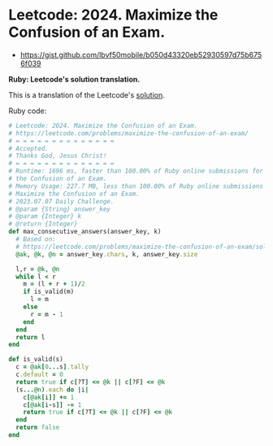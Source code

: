 # Leetcode: 2024. Maximize the Confusion of an Exam.

- https://gist.github.com/lbvf50mobile/b050d43320eb52930597d75b6756f039


**Ruby: Leetcode's solution translation.**

This is a translation of the Leetcode's [solution](https://leetcode.com/problems/maximize-the-confusion-of-an-exam/solution/).

Ruby code:
```Ruby
# Leetcode: 2024. Maximize the Confusion of an Exam.
# https://leetcode.com/problems/maximize-the-confusion-of-an-exam/
# = = = = = = = = = = = = = =
# Accepted.
# Thanks God, Jesus Christ!
# = = = = = = = = = = = = = =
# Runtime: 1696 ms, faster than 100.00% of Ruby online submissions for Maximize
# the Confusion of an Exam.
# Memory Usage: 227.7 MB, less than 100.00% of Ruby online submissions for
# Maximize the Confusion of an Exam.
# 2023.07.07 Daily Challenge.
# @param {String} answer_key
# @param {Integer} k
# @return {Integer}
def max_consecutive_answers(answer_key, k)
  # Based on:
  # https://leetcode.com/problems/maximize-the-confusion-of-an-exam/solution/
  @ak, @k, @n = answer_key.chars, k, answer_key.size

  l,r = @k, @n
  while l < r
    m = (l + r + 1)/2
    if is_valid(m)
      l = m
    else
      r = m - 1
    end
  end
  return l
end

def is_valid(s)
  c = @ak[0...s].tally
  c.default = 0
  return true if c[?T] <= @k || c[?F] <= @k
  (s...@n).each do |i|
    c[@ak[i]] += 1
    c[@ak[i-s]] -= 1
    return true if c[?T] <= @k || c[?F] <= @k
  end
  return false
end
```

